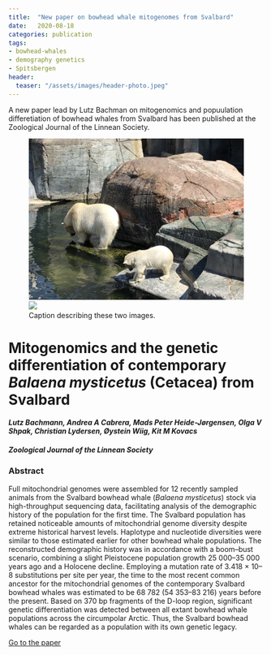 ```yaml
---
title:  "New paper on bowhead whale mitogenomes from Svalbard"
date:   2020-08-18
categories: publication
tags: 
- bowhead-whales 
- demography genetics 
- Spitsbergen
header:
  teaser: "/assets/images/header-photo.jpeg"
---
```


A new paper lead by Lutz Bachman on mitogenomics and popuulation differetiation of bowhead whales from Svalbard has been published at the Zoological Journal of the Linnean Society.

<figure class="half">
    <a href="/assets/images/header-photo.jpeg"><img src="/assets/images/header-photo.jpeg"></a>
    <a href="/assets/images/Octocat.png"><img src="/assets/images/Octocat.png"></a>
    <figcaption>Caption describing these two images.</figcaption>
</figure>

# Mitogenomics and the genetic differentiation of contemporary *Balaena mysticetus* (Cetacea) from Svalbard

#### *Lutz Bachmann, Andrea A Cabrera, Mads Peter Heide-Jørgensen, Olga V Shpak, Christian Lydersen, Øystein Wiig, Kit M Kovacs*

##### Zoological Journal of the Linnean Society

### Abstract
Full mitochondrial genomes were assembled for 12 recently sampled animals from the Svalbard bowhead whale (*Balaena mysticetus*) stock via high-throughput sequencing data, facilitating analysis of the demographic history of the population for the first time. The Svalbard population has retained noticeable amounts of mitochondrial genome diversity despite extreme historical harvest levels. Haplotype and nucleotide diversities were similar to those estimated earlier for other bowhead whale populations. The reconstructed demographic history was in accordance with a boom–bust scenario, combining a slight Pleistocene population growth 25 000–35 000 years ago and a Holocene decline. Employing a mutation rate of 3.418 × 10–8 substitutions per site per year, the time to the most recent common ancestor for the mitochondrial genomes of the contemporary Svalbard bowhead whales was estimated to be 68 782 (54 353–83 216) years before the present. Based on 370 bp fragments of the D-loop region, significant genetic differentiation was detected between all extant bowhead whale populations across the circumpolar Arctic. Thus, the Svalbard bowhead whales can be regarded as a population with its own genetic legacy.

[Go to the paper](https://doi.org/10.1093/zoolinnean/zlaa082)

